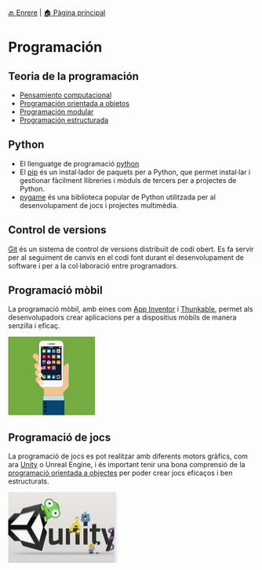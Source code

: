 [🔙 Enrere](../) | [🏠 Pàgina principal](http://danimrprofe.github.io/apuntes/)

# Programación

## Teoria de la programación

- [Pensamiento computacional](pensamiento_computacional/index.md)
- [Programación orientada a objetos](poo/index.md)
- [Programación modular](programacion_modular/index.md)
- [Programación estructurada](programacion_estructurada/index.md)

## Python

- El llenguatge de programació [python](python/index.md)
- El [pip](pip/index.md) és un instal·lador de paquets per a Python, que permet instal·lar i gestionar fàcilment llibreries i mòduls de tercers per a projectes de Python.
- [pygame](pygame/index.md) és una biblioteca popular de Python utilitzada per al desenvolupament de jocs i projectes multimèdia.

## Control de versions

[Git](git/index.md) és un sistema de control de versions distribuït de codi obert. Es fa servir per al seguiment de canvis en el codi font durant el desenvolupament de software i per a la col·laboració entre programadors.

## Programació mòbil

La programació mòbil, amb eines com [App Inventor](appinventor/) i [Thunkable](thunkable/), permet als desenvolupadors crear aplicacions per a dispositius mòbils de manera senzilla i eficaç.

![](img/2023-04-09-09-29-37.png)

## Programació de jocs

La programació de jocs es pot realitzar amb diferents motors gràfics, com ara [Unity](unity/) o Unreal Engine, i és important tenir una bona comprensió de la [programació orientada a objectes](poo/) per poder crear jocs eficaços i ben estructurats.

![](img/2023-04-09-09-30-02.png)